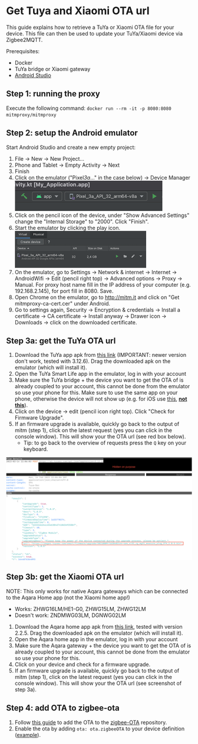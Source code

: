 # Get Tuya and Xiaomi OTA url

This guide explains how to retrieve a TuYa or Xiaomi OTA file for your device. This file can then be used to update your TuYa/Xiaomi device via Zigbee2MQTT.

Prerequisites:

-   Docker
-   TuYa bridge or Xiaomi gateway
-   [Android Studio](https://developer.android.com/studio)

## Step 1: running the proxy

Execute the following command: `docker run --rm -it -p 8080:8080 mitmproxy/mitmproxy`

## Step 2: setup the Android emulator

Start Android Studio and create a new empty project:

1. File -> New -> New Project...
1. Phone and Tablet -> Empty Activity -> Next
1. Finish
1. Click on the emulator ("Pixel*3a*..." in the case below) -> Device Manager <br/> ![](../../images/android_studio_run.png)
1. Click on the pencil icon of the device, under "Show Advanced Settings" change the "Internal Storage" to "2000". Click "Finish".
1. Start the emulator by clicking the play icon. <br/> ![](../../images/android_studio_adv.png)
1. On the emulator, go to Settings -> Network & internet -> Internet -> AndroidWifi -> Edit (pencil right top) -> Advanced options -> Proxy -> Manual. For proxy host name fill in the IP address of your computer (e.g. 192.168.2.145), for port fill in 8080. Save.
1. Open Chrome on the emulator, go to http://mitm.it and click on "Get mitmproxy-ca-cert.cer" under Android.
1. Go to settings again, Security -> Encryption & credentials -> Install a certificate -> CA certificate -> Install anyway -> Drawer icon -> Downloads -> click on the downloaded certificate.

## Step 3a: get the TuYa OTA url

1. Download the TuYa app apk from [this link](https://aapks.com/download.php?dl=48267761) (IMPORTANT: newer version don't work, tested with 3.12.6). Drag the downloaded apk on the emulator (which will install it).
1. Open the TuYa Smart Life app in the emulator, log in with your account
1. Make sure the TuYa bridge + the device you want to get the OTA of is already coupled to your account, this cannot be done from the emulator so use your phone for this. Make sure to use the same app on your phone, otherwise the device will not show up (e.g. for iOS use [this](https://apps.apple.com/nl/app/smart-life-smart-living/id1115101477), [**not this**](https://apps.apple.com/nl/app/tuya-smart/id1034649547)).
1. Click on the device -> edit (pencil icon right top). Click "Check for Firmware Upgrade".
1. If an firmware upgrade is available, quickly go back to the output of mitm (step 1), click on the latest request (yes you can click in the console window). This will show your the OTA url (see red box below).
    - Tip: to go back to the overview of requests press the `Q` key on your keyboard.

![](../../images/tuya_ota.png)

## Step 3b: get the Xiaomi OTA url

NOTE: This only works for native Aqara gateways which can be connected to the Aqara Home app (not the Xiaomi home app!)

-   Works: ZHWG16LM/HE1-G0, ZHWG15LM, ZHWG12LM
-   Doesn't work: ZNDMWG03LM, DGNWG02LM

1. Download the Aqara home app apk from [this link](https://apkpure.com/nl/aqara-home/com.lumiunited.aqarahome), tested with version 2.2.5. Drag the downloaded apk on the emulator (which will install it).
1. Open the Aqara home app in the emulator, log in with your account
1. Make sure the Aqara gateway + the device you want to get the OTA of is already coupled to your account, this cannot be done from the emulator so use your phone for this.
1. Click on your device and check for a firmware upgrade.
1. If an firmware upgrade is available, quickly go back to the output of mitm (step 1), click on the latest request (yes you can click in the console window). This will show your the OTA url (see screenshot of step 3a).

## Step 4: add OTA to zigbee-ota

1. Follow [this guide](https://github.com/koenkk/zigbee-ota#adding-new-and-updating-existing-ota-files) to add the OTA to the [zigbee-OTA](https://github.com/koenkk/zigbee-ota) repository.
1. Enable the ota by adding `ota: ota.zigbeeOTA` to your device definition ([example](https://github.com/Koenkk/zigbee-herdsman-converters/blob/3e45f8f13b419ea8ce33fb3d30b11f5ac1bdec08/devices/tuya.js#L1172)).

